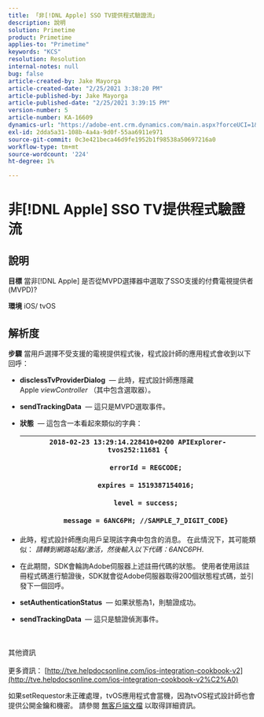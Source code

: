```yaml
---
title: 「非[!DNL Apple] SSO TV提供程式驗證流」
description: 說明
solution: Primetime
product: Primetime
applies-to: "Primetime"
keywords: "KCS"
resolution: Resolution
internal-notes: null
bug: false
article-created-by: Jake Mayorga
article-created-date: "2/25/2021 3:38:20 PM"
article-published-by: Jake Mayorga
article-published-date: "2/25/2021 3:39:15 PM"
version-number: 5
article-number: KA-16609
dynamics-url: "https://adobe-ent.crm.dynamics.com/main.aspx?forceUCI=1&pagetype=entityrecord&etn=knowledgearticle&id=db2e6d7c-7f77-eb11-a812-000d3a37d0c6"
exl-id: 2dda5a31-108b-4a4a-9d0f-55aa6911e971
source-git-commit: 0c3e421beca46d9fe1952b1f98538a50697216a0
workflow-type: tm+mt
source-wordcount: '224'
ht-degree: 1%

---
```


# 非[!DNL Apple] SSO TV提供程式驗證流

## 說明

<b>目標</b>
當非[!DNL Apple] 是否從MVPD選擇器中選取了SSO支援的付費電視提供者(MVPD)?


<b>環境</b>
iOS/ tvOS


## 解析度

<b>步驟</b>
當用戶選擇不受支援的電視提供程式後，程式設計師的應用程式會收到以下回呼：

- <b>disclessTvProviderDialog</b>  — 此時，程式設計師應隱藏Apple *viewController* （其中包含選取器）。
- <b>sendTrackingData</b>  — 這只是MVPD選取事件。
- <b>狀態</b>  — 這包含一本看起來類似的字典：

   | `2018-02-23 13:29:14.228410+0200 APIExplorer-tvos252:11681 {`<br><br>`    errorId = REGCODE;`<br><br>`    expires = 1519387154016;`<br><br>`    level = success;`<br><br>`    message = 6ANC6PH; //SAMPLE_7_DIGIT_CODE}` |
   | --- |


- 此時，程式設計師應向用戶呈現該字典中包含的消息。 在此情況下，其可能類似： *請轉到網路站點/激活，然後輸入以下代碼：6ANC6PH*.
- 在此期間，SDK會輪詢Adobe伺服器上述註冊代碼的狀態。 使用者使用該註冊程式碼進行驗證後，SDK就會從Adobe伺服器取得200個狀態程式碼，並引發下一個回呼。


- <b>setAuthenticationStatus</b>  — 如果狀態為1，則驗證成功。


- <b>sendTrackingData </b> — 這只是驗證偵測事件。

<br><br>其他資訊<br><br>
更多資訊： [http://tve.helpdocsonline.com/ios-integration-cookbook-v2](http://tve.helpdocsonline.com/ios-integration-cookbook-v2%C2%A0)

如果setRequestor未正確處理，tvOS應用程式會當機，因為tvOS程式設計師也會提供公開金鑰和機密。 請參閱 [無客戶端文檔](http://tve.helpdocsonline.com/clientless-integration-cookbook-v2$create_dev) 以取得詳細資訊。
